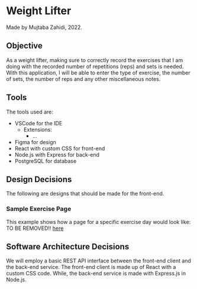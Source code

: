 # Weight Lifter
Made by Mujtaba Zahidi, 2022.

## Objective
As a weight lifter, making sure to correctly record the exercises that I am doing with the recorded number of repetitions (reps) and sets is needed. With this application, I will be able to enter the type of exercise, the number of sets, the number of reps and any other miscellaneous notes.

## Tools
The tools used are:
* VSCode for the IDE
    * Extensions:
        * ...
* Figma for design
* React with custom CSS for front-end
* Node.js with Express for back-end
* PostgreSQL for database

## Design Decisions
The following are designs that should be made for the front-end.
### Sample Exercise Page
This example shows how a page for a specific exercise day would look like:\
TO BE REMOVED!!
[here](https://www.figma.com/file/EckN4cSSjPpp17JSa0BihC/Bootstrap-UI-Kit-(Community)?node-id=2488%3A917)

## Software Architecture Decisions
We will employ a basic REST API interface between the front-end client and the back-end service. The front-end client is made up of React with a custom CSS code. While, the back-end service is made with Express.js in Node.js.